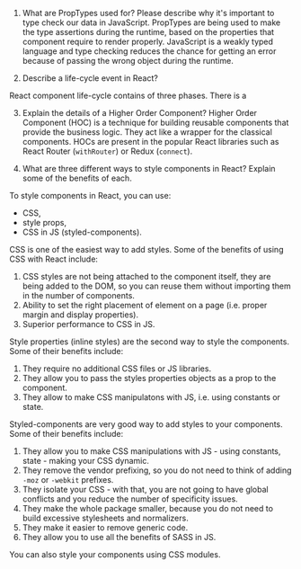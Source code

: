 1. What are PropTypes used for? Please describe why it's important to type check our data in JavaScript.
PropTypes are being used to make the type assertions during the runtime, based on the properties that component require to render properly. JavaScript is a weakly typed language and type checking reduces the chance for getting an error because of passing the wrong object during the runtime.

2. Describe a life-cycle event in React?

React component life-cycle contains of three phases. There is a 

3. Explain the details of a Higher Order Component?
Higher Order Component (HOC) is a technique for building reusable components that provide the business logic. They act like a wrapper for the classical components. HOCs are present in the popular React libraries such as React Router (`withRouter`) or Redux (`connect`).

4. What are three different ways to style components in React? Explain some of the benefits of each.

To style components in React, you can use:
- CSS,
- style props, 
- CSS in JS (styled-components).

CSS is one of the easiest way to add styles. Some of the benefits of using CSS with React include:
1) CSS styles are not being attached to the component itself, they are being added to the DOM, so you can reuse them without importing them in the number of components.
2) Ability to set the right placement of element on a page (i.e. proper margin and display properties).
3) Superior performance to CSS in JS.

Style properties (inline styles) are the second way to style the components. Some of their benefits include:
1) They require no additional CSS files or JS libraries.
2) They allow you to pass the styles properties objects as a prop to the component.
3) They allow to make CSS manipulatons with JS, i.e. using constants or state.

Styled-components are very good way to add styles to your components. Some of their benefits include:
1) They allow you to make CSS manipulations with JS - using constants, state - making your CSS dynamic.
2) They remove the vendor prefixing, so you do not need to think of adding `-moz` or `-webkit` prefixes.
3) They isolate your CSS - with that, you are not going to have global conflicts and you reduce the number of specificity issues.
4) They make the whole package smaller, because you do not need to build excessive stylesheets and normalizers.
5) They make it easier to remove generic code.
6) They allow you to use all the benefits of SASS in JS.

You can also style your components using CSS modules.